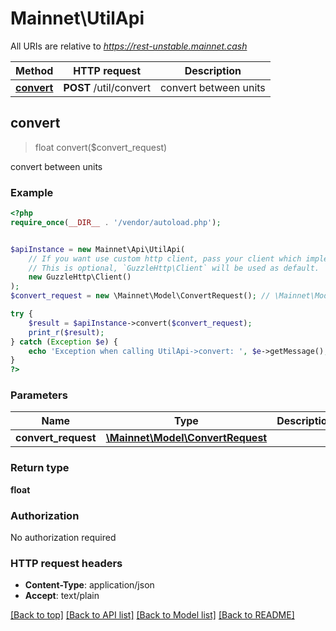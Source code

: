 # Mainnet\UtilApi

All URIs are relative to *https://rest-unstable.mainnet.cash*

Method | HTTP request | Description
------------- | ------------- | -------------
[**convert**](UtilApi.md#convert) | **POST** /util/convert | convert between units



## convert

> float convert($convert_request)

convert between units

### Example

```php
<?php
require_once(__DIR__ . '/vendor/autoload.php');


$apiInstance = new Mainnet\Api\UtilApi(
    // If you want use custom http client, pass your client which implements `GuzzleHttp\ClientInterface`.
    // This is optional, `GuzzleHttp\Client` will be used as default.
    new GuzzleHttp\Client()
);
$convert_request = new \Mainnet\Model\ConvertRequest(); // \Mainnet\Model\ConvertRequest | 

try {
    $result = $apiInstance->convert($convert_request);
    print_r($result);
} catch (Exception $e) {
    echo 'Exception when calling UtilApi->convert: ', $e->getMessage(), PHP_EOL;
}
?>
```

### Parameters


Name | Type | Description  | Notes
------------- | ------------- | ------------- | -------------
 **convert_request** | [**\Mainnet\Model\ConvertRequest**](../Model/ConvertRequest.md)|  | [optional]

### Return type

**float**

### Authorization

No authorization required

### HTTP request headers

- **Content-Type**: application/json
- **Accept**: text/plain

[[Back to top]](#) [[Back to API list]](../../README.md#documentation-for-api-endpoints)
[[Back to Model list]](../../README.md#documentation-for-models)
[[Back to README]](../../README.md)

